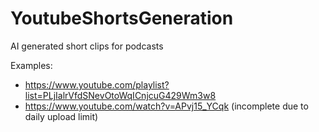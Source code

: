 # YoutubeShortsGeneration
AI generated short clips for podcasts

Examples:
- https://www.youtube.com/playlist?list=PLjIalrVfdSNevOtoWqICnjcuG429Wm3w8
- https://www.youtube.com/watch?v=APvj15_YCqk (incomplete due to daily upload limit)

